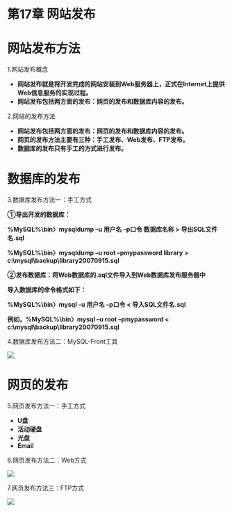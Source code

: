 <h1>第17章 网站发布</h1>

# 网站发布方法

1.网站发布概念

- **网站发布就是将开发完成的网站安装到Web服务器上，正式在Internet上提供Web信息服务的实现过程。**
- **网站发布包括两方面的发布：网页的发布和数据库内容的发布。**

2.网站的发布方法

- **网站发布包括两方面的发布：网页的发布和数据库内容的发布。**
- **网页的发布方法主要有三种：手工发布、Web发布、FTP发布。**
- **数据库的发布只有手工的方式进行发布。**

# 数据库的发布

3.数据库发布方法一：手工方式

**①导出开发的数据库：**

**%MySQL%\bin〉mysqldump –u 用户名 –p口令 数据库名称 > 导出SQL文件名.sql**

**%MySQL%\bin〉mysqldump –u root –pmypassword library > c:\mysql\backup\library20070915.sql**

**②发布数据库：将Web数据库的.sql文件导入到Web数据库发布服务器中**

**导入数据库的命令格式如下：**

**%MySQL%\bin〉mysql –u 用户名 –p口令 < 导入SQL文件名.sql**

**例如，%MySQL%\bin〉mysql –u root –pmypassword < c:\mysql\backup\library20070915.sql**

4.数据库发布方法二：MySQL-Front工具

![](https://ww2.sinaimg.cn/large/006tNc79jw1fbg8vcsq2jj30cr0b3mz3.jpg)

# 网页的发布

5.网页发布方法一：手工方式

- **U盘**
- **活动硬盘**
- **光盘**
- **Email**

6.网页发布方法二：Web方式

![](https://ww2.sinaimg.cn/large/006tNc79jw1fbg8vwh239j30ig08g3zw.jpg)

7.网页发布方法三：FTP方式

![](https://ww1.sinaimg.cn/large/006tNc79jw1fbg8wmii3sj30dy0ah3ze.jpg)